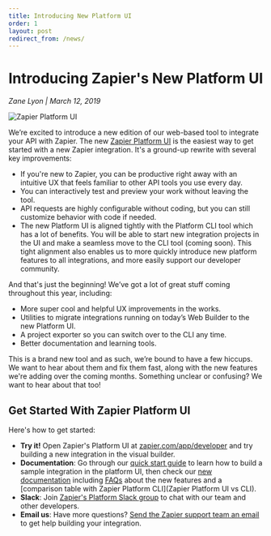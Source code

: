 ```yaml
---
title: Introducing New Platform UI
order: 1
layout: post
redirect_from: /news/
---
```


# Introducing Zapier's New Platform UI

_Zane Lyon \| March 12, 2019_

![Zapier Platform UI](https://cdn.zapier.com/storage/photos/5eb1c7c2281da6c2fa5de7b89e3293e0.png)

We’re excited to introduce a new edition of our web-based tool to integrate your API with Zapier. The new [Zapier Platform UI](https://zapier.com/app/developer/) is the easiest way to get started with a new Zapier integration. It's a ground-up rewrite with several key improvements:

- If you're new to Zapier, you can be productive right away with an intuitive UX that feels familiar to other API tools you use every day. 
- You can interactively test and preview your work without leaving the tool.
- API requests are highly configurable without coding, but you can still customize behavior with code if needed.
- The new Platform UI is aligned tightly with the Platform CLI tool which has a lot of benefits. You will be able to start new integration projects in the UI and make a seamless move to the CLI tool (coming soon). This tight alignment also enables us to more quickly introduce new platform features to all integrations, and more easily support our developer community.

And that's just the beginning! We’ve got a lot of great stuff coming throughout this year, including: 

- More super cool and helpful UX improvements in the works.
- Utilities to migrate integrations running on today’s Web Builder to the new Platform UI.
- A project exporter so you can switch over to the CLI any time.
- Better documentation and learning tools.

This is a brand new tool and as such, we’re bound to have a few hiccups. We want to hear about them and fix them fast, along with the new features we're adding over the coming months. Something unclear or confusing? We want to hear about that too! 

## Get Started With Zapier Platform UI

Here's how to get started:

- **Try it!** Open Zapier's Platform UI at [zapier.com/app/developer](https://zapier.com/app/developer/) and try building a new integration in the visual builder.
- **Documentation**: Go through our [quick start guide](https://zapier.github.io/visual-builder/quickstart/introduction) to learn how to build a sample integration in the platform UI, then check our [new documentation](https://zapier.github.io/visual-builder/docs/intro) including [FAQs](https://zapier.github.io/visual-builder/docs/faq) about the new features and a [comparison table with Zapier Platform CLI](Zapier Platform UI vs CLI).
- **Slack**: Join [Zapier's Platform Slack group](https://zapier-platform-slack.herokuapp.com) to chat with our team and other developers.
- **Email us**: Have more questions? [Send the Zapier support team an email](mailto:contact@zapier.com) to get help building your integration.



